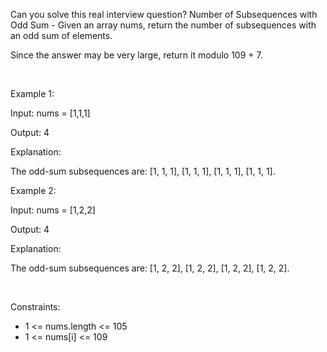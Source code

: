 Can you solve this real interview question? Number of Subsequences with Odd Sum - Given an array nums, return the number of subsequences with an odd sum of elements.

Since the answer may be very large, return it modulo 109 + 7.

 

Example 1:

Input: nums = [1,1,1]

Output: 4

Explanation:

The odd-sum subsequences are: [1, 1, 1], [1, 1, 1], [1, 1, 1], [1, 1, 1].

Example 2:

Input: nums = [1,2,2]

Output: 4

Explanation:

The odd-sum subsequences are: [1, 2, 2], [1, 2, 2], [1, 2, 2], [1, 2, 2].

 

Constraints:

 * 1 <= nums.length <= 105
 * 1 <= nums[i] <= 109